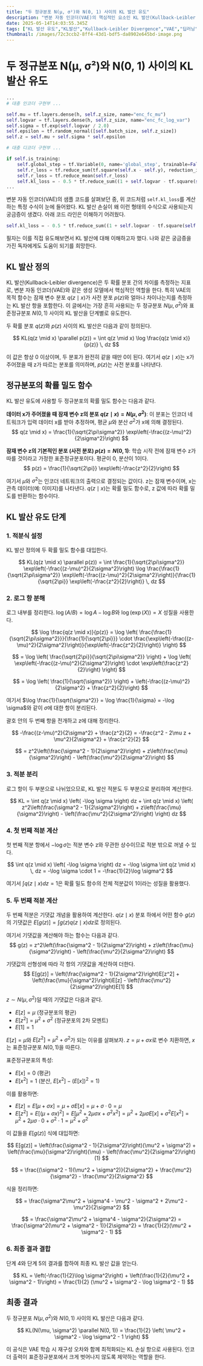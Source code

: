 ```yaml
---
title: "두 정규분포 N(μ, σ²)와 N(0, 1) 사이의 KL 발산 유도"
description: "변분 자동 인코더(VAE)의 핵심적인 요소인 KL 발산(Kullback-Leibler divergence)을 이해한다."
date: 2025-05-14T14:03:55.345Z
tags: ["KL 발산 유도","KL발산","Kullback-Leibler Divergence","VAE","딥러닝","머신러닝","변분 자동 인코더","정규분포","확률밀도함수"]
thumbnail: /images/72c3ccb2-8ff4-43d1-bdf5-da8902e645bd-image.png
---
```

# 두 정규분포 N(μ, σ²)와 N(0, 1) 사이의 KL 발산 유도

```python
...
# 대충 인코더 구현부 ...

self.mu = tf.layers.dense(h, self.z_size, name="enc_fc_mu")
self.logvar = tf.layers.dense(h, self.z_size, name="enc_fc_log_var")
self.sigma = tf.exp(self.logvar / 2.0)
self.epsilon = tf.random_normal([self.batch_size, self.z_size])
self.z = self.mu + self.sigma * self.epsilon

# 대충 디코더 구현부 ...

if self.is_training:
    self.global_step = tf.Variable(0, name='global_step', trainable=False)
    self.r_loss = tf.reduce_sum(tf.square(self.x - self.y), reduction_indices = [1,2,3])
    self.r_loss = tf.reduce_mean(self.r_loss)
    self.kl_loss = - 0.5 * tf.reduce_sum((1 + self.logvar - tf.square(self.mu) - tf.exp(self.logvar)), reduction_indices = 1)
...
```

변분 자동 인코더(VAE)의 샘플 코드를 살펴보던 중, 위 코드처럼 `self.kl_loss`를 계산하는 특정 수식이 눈에 들어왔다. KL 발산 손실이 왜 이런 형태의 수식으로 사용되는지 궁금증이 생겼다. 아래 코드 라인은 이해하기 어려웠다.

```python
self.kl_loss = - 0.5 * tf.reduce_sum((1 + self.logvar - tf.square(self.mu) - tf.exp(self.logvar)), reduction_indices = 1)
```

필자는 이를 직접 유도해보면서 KL 발산에 대해 이해하고자 했다. 나와 같은 궁금증을 가진 독자에게도 도움이 되기를 희망한다.

## KL 발산 정의

KL 발산(Kullback-Leibler divergence)은 두 확률 분포 간의 차이를 측정하는 지표로, 변분 자동 인코더(VAE)와 같은 생성 모델에서 핵심적인 역할을 한다. 특히 VAE의 목적 함수는 잠재 변수 분포 $q(z \mid x)$가 사전 분포 $p(z)$와 얼마나 차이나는지를 측정하는 KL 발산 항을 포함한다. 이 글에서는 가장 흔히 사용되는 두 정규분포 $N(\mu, \sigma^2)$와 표준정규분포 $N(0, 1)$ 사이의 KL 발산을 단계별로 유도한다.

두 확률 분포 $q(z)$와 $p(z)$ 사이의 KL 발산은 다음과 같이 정의된다.

$$
KL(q(z \mid x) \parallel p(z)) = \int q(z \mid x) \log \frac{q(z \mid x)}{p(z)} \, dz
$$

이 값은 항상 0 이상이며, 두 분포가 완전히 같을 때만 0이 된다. 여기서 $q(z \mid x)$는 x가 주어졌을 때 z가 따르는 분포를 의미하며, $p(z)$는 사전 분포를 나타낸다.

## 정규분포의 확률 밀도 함수

KL 발산 유도에 사용할 두 정규분포의 확률 밀도 함수는 다음과 같다.

**데이터 x가 주어졌을 때 잠재 변수 z의 분포 $q(z \mid x) = N(\mu, \sigma^2)$**:
이 분포는 인코더 네트워크가 입력 데이터 x를 받아 추정하며, 평균 $\mu$와 분산 $\sigma^2$가 x에 의해 결정된다.
$$
q(z \mid x) = \frac{1}{\sqrt{2\pi\sigma^2}} \exp\left(-\frac{(z-\mu)^2}{2\sigma^2}\right)
$$

**잠재 변수 z의 기본적인 분포 (사전 분포) $p(z) = N(0, 1)$**:
학습 시작 전에 잠재 변수 z가 따를 것이라고 가정한 표준정규분포이다. 평균이 0, 분산이 1이다.
$$
p(z) = \frac{1}{\sqrt{2\pi}} \exp\left(-\frac{z^2}{2}\right)
$$

여기서 $\mu$와 $\sigma^2$는 인코더 네트워크의 출력으로 결정되는 값이다. z는 잠재 변수이며, x는 관측 데이터(예: 이미지)를 나타낸다. $q(z \mid x)$는 확률 밀도 함수로, z 값에 따라 확률 밀도를 반환하는 함수이다. 

## KL 발산 유도 단계

### 1. 적분식 설정

KL 발산 정의에 두 확률 밀도 함수를 대입한다.

$$
KL(q(z \mid x) \parallel p(z)) = \int \frac{1}{\sqrt{2\pi\sigma^2}} \exp\left(-\frac{(z-\mu)^2}{2\sigma^2}\right) \log \frac{\frac{1}{\sqrt{2\pi\sigma^2}} \exp\left(-\frac{(z-\mu)^2}{2\sigma^2}\right)}{\frac{1}{\sqrt{2\pi}} \exp\left(-\frac{z^2}{2}\right)} \, dz
$$

### 2. 로그 항 분해

로그 내부를 정리한다. $\log(A/B) = \log A - \log B$와 $\log(\exp(X)) = X$ 성질을 사용한다.

$$
\log \frac{q(z \mid x)}{p(z)} = \log \left( \frac{\frac{1}{\sqrt{2\pi\sigma^2}}}{\frac{1}{\sqrt{2\pi}}} \cdot \frac{\exp\left(-\frac{(z-\mu)^2}{2\sigma^2}\right)}{\exp\left(-\frac{z^2}{2}\right)} \right)
$$

$$
= \log \left( \frac{\sqrt{2\pi}}{\sqrt{2\pi\sigma^2}} \right) + \log \left( \exp\left(-\frac{(z-\mu)^2}{2\sigma^2}\right) \cdot \exp\left(\frac{z^2}{2}\right) \right)
$$

$$
= \log \left( \frac{1}{\sqrt{\sigma^2}} \right) + \left(-\frac{(z-\mu)^2}{2\sigma^2} + \frac{z^2}{2}\right)
$$

여기서 $\log \frac{1}{\sqrt{\sigma^2}} = \log \frac{1}{\sigma} = -\log \sigma$와 같이 $\sigma$에 대한 항이 분리된다.

괄호 안의 두 번째 항을 전개하고 z에 대해 정리한다.

$$
-\frac{(z-\mu)^2}{2\sigma^2} + \frac{z^2}{2} = -\frac{z^2 - 2\mu z + \mu^2}{2\sigma^2} + \frac{z^2}{2}
$$

$$
= z^2\left(\frac{\sigma^2 - 1}{2\sigma^2}\right) + z\left(\frac{\mu}{\sigma^2}\right) - \left(\frac{\mu^2}{2\sigma^2}\right)
$$

### 3. 적분 분리

로그 항이 두 부분으로 나뉘었으므로, KL 발산 적분도 두 부분으로 분리하여 계산한다.

$$
KL = \int q(z \mid x) \left( -\log \sigma \right) dz + \int q(z \mid x) \left( z^2\left(\frac{\sigma^2 - 1}{2\sigma^2}\right) + z\left(\frac{\mu}{\sigma^2}\right) - \left(\frac{\mu^2}{2\sigma^2}\right) \right) dz
$$

### 4. 첫 번째 적분 계산

첫 번째 적분 항에서 $-\log \sigma$는 적분 변수 z와 무관한 상수이므로 적분 밖으로 꺼낼 수 있다.

$$
\int q(z \mid x) \left( -\log \sigma \right) dz = -\log \sigma \int q(z \mid x) \, dz = -\log \sigma \cdot 1 = -\frac{1}{2}\log \sigma^2
$$

여기서 $\int q(z \mid x) dz = 1$은 확률 밀도 함수의 전체 적분값이 1이라는 성질을 활용했다.

### 5. 두 번째 적분 계산

두 번째 적분은 기댓값 개념을 활용하여 계산한다. $q(z \mid x)$ 분포 하에서 어떤 함수 $g(z)$의 기댓값은 $E[g(z)] = \int g(z)q(z \mid x)dz$로 정의된다.

여기서 기댓값을 계산해야 하는 함수는 다음과 같다.
$$
g(z) = z^2\left(\frac{\sigma^2 - 1}{2\sigma^2}\right) + z\left(\frac{\mu}{\sigma^2}\right) - \left(\frac{\mu^2}{2\sigma^2}\right)
$$

기댓값의 선형성에 따라 각 항의 기댓값을 계산하여 더한다.
$$
E[g(z)] = \left(\frac{\sigma^2 - 1}{2\sigma^2}\right)E[z^2] + \left(\frac{\mu}{\sigma^2}\right)E[z] - \left(\frac{\mu^2}{2\sigma^2}\right)E[1]
$$

$z \sim N(\mu, \sigma^2)$일 때의 기댓값은 다음과 같다.
- $E[z] = \mu$ (정규분포의 평균)
- $E[z^2] = \mu^2 + \sigma^2$ (정규분포의 2차 모멘트)
- $E[1] = 1$

$E[z]=\mu$와 $E[z^2]=\mu^2+\sigma^2$가 되는 이유를 살펴보자. $z = \mu + \sigma x$로 변수 치환하면, $x$는 표준정규분포 $N(0, 1)$을 따른다.

표준정규분포의 특성:
- $E[x]=0$ (평균)
- $E[x^2]=1$ (분산, $E[x^2] - (E[x])^2 = 1$)

이를 활용하면:
- $E[z] = E[\mu + \sigma x] = \mu + \sigma E[x] = \mu + \sigma \cdot 0 = \mu$
- $E[z^2] = E[(\mu + \sigma x)^2] = E[\mu^2 + 2\mu\sigma x + \sigma^2 x^2] = \mu^2 + 2\mu\sigma E[x] + \sigma^2 E[x^2] = \mu^2 + 2\mu\sigma \cdot 0 + \sigma^2 \cdot 1 = \mu^2 + \sigma^2$

이 값들을 $E[g(z)]$ 식에 대입하면:

$$
E[g(z)] = \left(\frac{\sigma^2 - 1}{2\sigma^2}\right)(\mu^2 + \sigma^2) + \left(\frac{\mu}{\sigma^2}\right)(\mu) - \left(\frac{\mu^2}{2\sigma^2}\right)(1)
$$

$$
= \frac{(\sigma^2 - 1)(\mu^2 + \sigma^2)}{2\sigma^2} + \frac{\mu^2}{\sigma^2} - \frac{\mu^2}{2\sigma^2}
$$

식을 정리하면:

$$
= \frac{\sigma^2\mu^2 + \sigma^4 - \mu^2 - \sigma^2 + 2\mu^2 - \mu^2}{2\sigma^2}
$$

$$
= \frac{\sigma^2\mu^2 + \sigma^4 - \sigma^2}{2\sigma^2} = \frac{\sigma^2(\mu^2 + \sigma^2 - 1)}{2\sigma^2} = \frac{1}{2}(\mu^2 + \sigma^2 - 1)
$$

### 6. 최종 결과 결합

단계 4와 단계 5의 결과를 합하여 최종 KL 발산 값을 얻는다.

$$
KL = \left(-\frac{1}{2}\log \sigma^2\right) + \left(\frac{1}{2}(\mu^2 + \sigma^2 - 1)\right) = \frac{1}{2} (\mu^2 + \sigma^2 - \log \sigma^2 - 1)
$$

## 최종 결과

두 정규분포 $N(\mu, \sigma^2)$와 $N(0, 1)$ 사이의 KL 발산은 다음과 같다.

$$
KL(N(\mu, \sigma^2) \parallel N(0, 1)) = \frac{1}{2} \left( \mu^2 + \sigma^2 - \log \sigma^2 - 1 \right)
$$

이 공식은 VAE 학습 시 재구성 오차와 함께 최적화되는 KL 손실 항으로 사용된다. 인코더 출력이 표준정규분포에서 크게 벗어나지 않도록 제약하는 역할을 한다.

